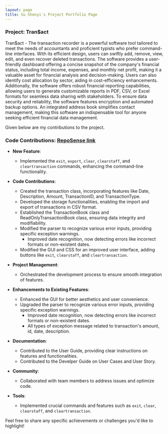 ```yaml
---
layout: page
title: Su Shenyi's Project Portfolio Page
---
```


### Project: Tran$act

Tran$act - The transaction recorder is a powerful software tool tailored to meet the needs of accountants and proficient typists who prefer command-line interfaces. With its efficient design, users can swiftly add, remove, view, edit, and even recover deleted transactions. The software provides a user-friendly dashboard offering a concise snapshot of the company's financial status, including total income, expenses, and monthly net profit, making it a valuable asset for financial analysis and decision-making. Users can also identify cost allocation by sector, aiding in cost-efficiency enhancements. Additionally, the software offers robust financial reporting capabilities, allowing users to generate customizable reports in PDF, CSV, or Excel formats for seamless data sharing with stakeholders. To ensure data security and reliability, the software features encryption and automated backup options. An integrated address book simplifies contact management, making this software an indispensable tool for anyone seeking efficient financial data management.

Given below are my contributions to the project.

### **Code Contributions**: [RepoSense link](https://nus-cs2103-ay2324s1.github.io/tp-dashboard/?search=alains87&breakdown=true)

* **New Feature**:
    - Implemented the `exit`, `export`, `clear`, `clearstaff`, and `cleartransaction` commands, enhancing the command-line functionality.

* **Code Contributions**:
    - Created the transaction class, incorporating features like Date, Description, Amount, TransactionID, and TransactionType.
    - Developed the storage functionalities, enabling the import and export of transactions in CSV format.
    - Established the TransactionBook class and ReadOnlyTransactionBook class, ensuring data integrity and modifiability.
    - Modified the parser to recognize various error inputs, providing specific exception warnings.
        - Improved date recognition, now detecting errors like incorrect formats or non-existent dates.
    - Modified the GUI and CSS for an improved user interface, adding buttons like `exit`, `clearstaff`, and `cleartransaction`.

* **Project Management**:
    - Orchestrated the development process to ensure smooth integration of features.

* **Enhancements to Existing Features**:
    - Enhanced the GUI for better aesthetics and user convenience.
    - Upgraded the parser to recognize various error inputs, providing specific exception warnings.
        - Improved date recognition, now detecting errors like incorrect formats or non-existent dates.
        - All types of exception message related to transaction's amount, id, date, description.
* **Documentation**:
    - Contributed to the User Guide, providing clear instructions on features and functionalities.
    - Contributed to the Develper Guide on User Cases and User Story. 
* **Community**:
    - Collaborated with team members to address issues and optimize code.

* **Tools**:
    - Implemented crucial commands and features such as `exit`, `clear`, `clearstaff`, and `cleartransaction`.

Feel free to share any specific achievements or challenges you'd like to highlight!
